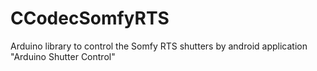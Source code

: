# CCodecSomfyRTS
Arduino library to control the Somfy RTS shutters by android application "Arduino Shutter Control"
